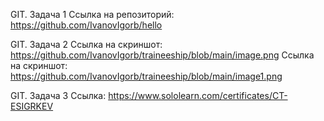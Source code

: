 GIT. Задача 1
Ссылка на репозиторий:
https://github.com/IvanovIgorb/hello

GIT. Задача 2
Ссылка на скриншот:
https://github.com/IvanovIgorb/traineeship/blob/main/image.png
Ссылка на скриншот:
https://github.com/IvanovIgorb/traineeship/blob/main/image1.png

GIT. Задача 3
Ссылка: https://www.sololearn.com/certificates/CT-ESIGRKEV

